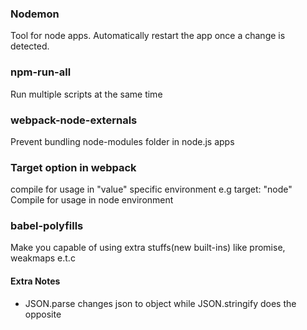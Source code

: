 ### Nodemon
Tool for node apps. Automatically restart the app once a change is detected.

### npm-run-all
Run multiple scripts at the same time

### webpack-node-externals
Prevent bundling node-modules folder in node.js apps

### Target option in webpack
compile for usage in "value" specific environment
e.g
    target: "node"
    Compile for usage in node environment

### babel-polyfills
Make you capable of using extra stuffs(new built-ins) like promise, weakmaps e.t.c


#### Extra Notes
- JSON.parse changes json to object while JSON.stringify does the opposite